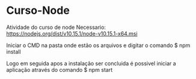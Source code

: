 # Curso-Node
Atividade do curso de node
Necessario:
https://nodejs.org/dist/v10.15.1/node-v10.15.1-x64.msi

Iniciar o CMD na pasta onde estão os arquivos e digitar o comando $ npm install

Logo em seguida apos a instalação ser concluida é possivel iniciar a aplicação
através do comando $ npm start
